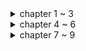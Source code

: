 <details>
<summary>chapter 1 ~ 3</summary>
<div markdown="1">

* **Java 8에서의 변화**
  * 함수형 프로그래밍 도입
  * 멀티코어 하드웨어 등장에 따른 병렬성 지원
  * 더욱 간결한 코드
  * **스트림 처리**
    * 파이프라인을 이용해 병렬적으로 데이터를 처리할 수 있음
    * 스레드라는 복잡한 작업을 사용하지 않으면서 공짜로 병렬성을 얻을 수 있음
    * 내부 반복으로 가독성과 간소화 지원
  * **코드 전달 기법**
    * 동작 파라미터화
    * 람다와 메소드를 일급 객체로 취급함
  * **인터페이스의 default 메소드**
    * 최근들어 외부에서 만들어진 컴포넌트를 이용해 시스템을 구축하는 경향이 있음
    * 예를 들어, 오픈소스를 끌어다 입맛에 맞게 수정해 사용하는 경우
    * 하지만 이런 경우, 상위 인터페이스에 메소드를 추가하기 위해서는 그 인터페이스를 구현하는 모든 클래스에 메소드를 오버라이딩 해야 함
    * default 메소드를 도입함으로써 이런 현상을 방지할 수 있음
    * 하지만 "다이아몬드 상속" 이슈가 발생할 수 있음
* **동작 파라미터화**
  * 어떻게 실행할 것인지 결정하지 않은 코드 블록을 의미함
  * 잦은 변화에 유연한 대처가 가능함
  * 요약하자면 인터페이스를 파라미터로 넘기는 것 - 3가지 방법
    * 파라미터에 익명 클래스를 이용 - 코드의 불필요한 장황함이 발생
    * **람다 함수 이용**
    * **메소드 참조 이용**
* **람다**
  * 함수형 인터페이스가 파라미터인 경우, 람다 함수로 대체 가능
  `Predicate<Integer> predicate = (Integer i) -> i % 2 == 0;`
  * 함수형 인터페이스는 default로 구현되지 않은 단 하나의 추상 메서드를 가지는 인터페이스
  * 활용 예제 - 초기화 코드와 마무리 코드가 작업 코드를 감싸고 있는 **실행 어라운드 패턴**에 람다 적용
    ```
      public String processFile() throws IOException {
       try (BufferedReader br = 
              new BufferedReader(new FileReader("data.txt"))) {
                 return br.readLine();
              }
       }
    ```
    * 이 경우, 파일에서 단 한 줄만 읽을 수 있고, 두 줄을 읽어야 한다면 함수 자체를 수정해야 함
    * 다음과 같이 람다를 이용해 문제를 해결할 수 있음
    ```
       public interface BufferedReaderProcessor {
           String process(BufferedReader br) throws IOException;
       }
       
       public String processFile(BufferedReaderProcessor p) throws IOException {
           try (BufferedReader br = new BufferedReader(new FileReader("data.txt"))) {
                return p.process(br);
           }
       }
       
       String oneLine = processFile((BufferedReader br) -> br.readLine());
       String twoLines = processFile((BufferedReader br) -> br.readLine() + br.readLine());
    ```
    * 이런 식으로 람다를 사용해 유지보수에 용이한 코드를 작성할 수 있음
    * 이 때 람다는 예외를 던지는 것을 허용하지 않음 -> 예외를 던지게 하려면 예외를 던지는 함수형 인터페이스를 정의하거나 try/catch 블럭으로 감싸야 함
  * 람다의 형식 검사는 파라미터와 리턴 타입으로 이루어짐 -> 함수형 인터페이스의 추상 메소드와 일치해야 함
    * 하지만 다음 예와 같이 함수 디스크립터로 구분할 수 없는 경우가 있을 수 있다
    ```
    public void execute(Runnable runnable) { runnable.run(); }
    public void execute(Action<T> action) { action.act(); }
    
    @FunctionalInterfacee interface Action { void act(); }
    ```
    * 이 경우, `execute((Action) ()->System.out.println("Action"));`과 같은 방법으로 어떤 메소드를 호출할 지 명확히 할 수 있다
    * 함수 디스크립터에서 리턴 타입이 void인 경우, 람다 바디에 일반 표현식이 있다면 리턴 타입과 무관하게 호환된다
      * `Consumer<String> consumer = (String str) -> list.add(str);`에서 list.add는 boolean을 리턴하지만 람다 바디에 일반 표현식이 있으므로 리턴 타입이 void인 Consumer과 호환된다
  * 람다에서 파라미터로 넘겨진 변수 외에도 지역 변수도 사용 가능, 다만 해당 변수가 명시적으로 final이거나 final처럼 사용되어야 한다 -> read만 가능
    1. 각 요청마다 스레드풀의 스레드를 할당하는 스프링 MVC 구조를 예로 들면, 요청 A에 의해 스레드가 할당되었고, 서비스 클래스에서 비즈니스 로직 실행을 위해 지역변수를 하나 할당함
    2. 이 때, 메일을 보내는 작업을 위해 별도의 스레드를 생성해 병렬로 작업을 수행하려 함
    3. 메일을 보내는 스레드에서 서비스 클래스의 지역변수를 참조함(참조할 수 있다고 가정)
    4. 하지만 메일을 보내는 스레드가 서비스 클래스의 지역변수를 참조하려할 때 비즈니스 로직 수행을 마치고 해당 요청 A에 대한 스레드가 다시 풀에 반환되었다면?
    5. 이런 문제를 방지하기 위해 원래 변수에 접근을 허용하는 것이 아니라 복사본을 제공함 -> 따라서 불변적으로 사용돼야 함 
* **메소드 참조**
  * 특정 메소드만을 호출하는 람다의 축약형
  * 람다를 대체해 함수형 인터페이스에 대입 가능
</div>
</details>

<details>
<summary>chapter 4 ~ 6</summary>
<div markdown="1">

* **Stream**
  * Java 8에 추가된 기능
  * 선언형으로 컬렉션을 처리할 수 있음
    * Java 8 이전에는 명령형으로 컬렉션을 처리해야 했음 
    * 뭔가를 하려면 처음부터 끝까지 모든 작업을 일일히 선언해야 했음
    ```
    List<Dish> lowCaloricDishes = new ArrayList<>();
    for(Dish dish : dishes) {
      if(dish.getCalorie() < 400) {
        lowCaloricDishes.adD(dish);
      }
    }
    ```
    * Stream을 이용하면 명령형과 달리 how가 아니라 what에 집중할 수 있음
    ```
    List<Dish> lowCaloricDishes = dishes.stream()
                                        .filter(dish -> dish.getCalorie() < 400)
                                        .collect(toList());
    ```
    * 이로 인한 소프트웨어공학적 이득을 취할 수 있음
  * 멀티스레드 코드를 직접 구현하지 않고 병렬적으로 처리할 수 있음
  * 2가지 중요 특성
    * 파이프라이닝
      * 스트림 연산은 스트림 연산끼리 연결해 파이프라인을 구성할 수 있도록 스트림 자신을 반환함
      * 빌더 패턴과 유사한 형식으로 중간 연산을 이용해 데이터를 가공하고 최종 연산으로 결과물을 반환하는 형식
      * 이로 인해 laziness, short-circuiting과 같은 최적화도 얻을 수 있음
      * laziness: 이론상 요구할 때만 값을 계산함, 모든 값을 메모리에 올리는 컬렉션과의 차이
      * short-circuit: 모든 stream을 처리하지 않아도 결과를 반환하는 것, allMatch, findFirst 등의 중간 연산으로 가능 
    * 내부 반복
      * 명시적으로 반복자를 사용하는 컬렉션과 달리 알아서 반복을 처리하고 스트림 값을 저장해주는 내부 반복을 사용함
      * 즉, 추상화
      ```
      for(Integer i : Integers) { ... } // 외부 반복
      Integers.stream().map(i -> i + 2).collect(toList()) // 내부 반복
      ```
  * stream의 parallelStream을 이용하는 것으로 간단히 기존 stream에 병렬성을 더할 수 있음
    * 이 때, 각 연산의 내부적인 상태를 고려해야 함
    * map, filter와 같은 연산의 경우, 입력 스트림에서 각 요소를 받아 0 또는 결과를 출력 스트림으로 보냄
    * 일반적으로 이런 연산은 내부적인 상태를 가지지 않는 stateless 연산임
    * 반면 reduce, sum, max와 같은 연산은 중간 연산의 값을 기록할 내부 상태가 필요함
    * 외에도 sorted, distinct와 같은 연산은 작업을 위해 모든 요소를 기록해야 하고, 요소가 버퍼에 추가돼 있어야 함
    * 이런 연산은 stateful 연산

  * reduce와 같은 최종 연산을 통해 stream을 원하는 형태의 데이터로 변환할 수 있음
    * 기본적으로 stream API에 정의된 reduce, sum과 같은 메소드 외에 Collectors 인터페이스를 이용할 수 있음
    * Collectors.groupingBy, partitioningBy, counting, maxBy, minBy, reducing 등 여러가지 메소드 존재
    
  * Collector 인터페이스는 다음과 같음
    ```
      public interface Collector<T, A, R> {
        Supplier<A> supplier();
        Biconsumer<A, T> accumulator();
        Function<A, R> finisher();
        BinaryOperator<A> combiner();
        Set<Characteristics> characteristics();
      }
    ```
    * T는 수집될 스트림 항목의 제네릭 형식
    * A는 수집 과정에서 중간 결과를 누적하는 객체의 형식
    * R는 연산 결과를 나타내는 객체의 형식
    * 예를 들어, 모든 요소를 List<T>로 수집하는 toListCollector<T>를 구현할 수 있음
    ```
      public class ToListCollector<T> implements Collector<T, List<T>, List<T>>
    ```
    * supplier()는 빈 결과로 이루어진 Supplier를 반환해야 함
      * 수집 과정에서 사용할 비어있는 누적자를 만들기 위한 함수
      * ToListCollector의 경우, Supplier를 다음과 같이 정의할 수 있음
    ```
      // Supplier<A> -> Supplier<List<T>>
      public Supplier<List<T>> supplier() {
        return () -> new ArrayList<T>();
      }
    ```
    * accumulator()는 리듀싱 연산을 수행하는 함수를 반환함
      * 스트림에서 n번째 요소를 탐색할 때, 누적자와 해당 요소를 함수에 적용함
      * ToListCollector의 경우, 다음과 같이 정의할 수 있음
    ```
      public Biconsumer<List<T>, T> accumulator() {
        return (list, item) -> list.add(item);
      }
    ```
    * finisher()는 스트림 탐색을 끝내고 누적자 객체를 최종 결과로 변환할 함수를 반환함
      * ToListCollector의 경우, 누적자가 곧 결과이므로 다음과 같이 정의할 수 있음
    ```
      public Function<List<T>, List<T>> finisher() {
        return Function.identity();
      }
    ```
    * 위 3가지 메소드로 구현한 Collector의 동작은 다음과 같다
    ```
      start - collector.supplier().get();
      while(!stream.empty()) - T next; collector.accumulator().accept(accumulator, next);
      finish - return collector.finisher().apply(accumulator);
    ```
    * combiner()는 스트림의 서로 다른 서브파트를 병렬로 처리할 때 누적자가 각 서브파트의 결과를 어떻게 처리할지 정의함
      * combiner()를 사용하는 과정은 다음과 같음
        1. 스트림을 2개의 서브파트로 분할
        2. 각 서브파트가 충분히 작은 스트림이 될 때까지 반복
        3. 각 서브파트를 supplier(), accumulator(), finisher()를 이용해 병렬로 처리
        4. 처리된 각 서브파트의 결과를 combiner()로 **병렬로** 합치기
        5. finisher()를 이용해 최종 결과로 변환
      * ToListCollector의 경우 다음과 같이 정의할 수 있음
    ```
      public BinaryOperator<List<T>> combiner(){
        return (list1, list2) -> {
          list1.addAll(list2);
          return list1;
        }
      }
    ```
    * characteristic()의 경우, Characteristics 타입의 불변 Set를 반환함
      * Characteristics는 스트림을 병렬로 리듀스할 건지, 병렬로 리듀스한다면 어떤 최적화를 선택해야 할지 힌트를 제공함
      * UNORDERED - 리듀싱의 결과는 스트림 요소의 방문 순서나 누적 순서에 영향을 받지 않는다
      * CONCURRENT - 다중 스레드에서 accumulator 함수를 동시에 호출할 수 있고 이 Collector는 스트림의 병렬 리듀싱을 수행할 수 있다
      * IDENTITY_FINISH - finisher()가 반환하는 함수는 단순히 identity()를 적용하므로 이를 생략할 수 있다, 즉 누적자를 결과로 그대로 사용 가능
</div>
</details>

<details>
<summary>chapter 7 ~ 9</summary>
<div markdown="1">

* **병렬 스트림**
  *  ```parallelStream```을 이용하거나 기존 스트림에 ```parallel()```을 추가함으로써 병렬 스트림을 사용할 수 있음
  *  내부적으로 ```ForkJoinPool```을 사용함
  *  병렬 스트림 사용이 항상 성능의 향상으로 이어지지는 않음
  *  ```
     Stream.iterate(1L, i -> i + 1).limit(N).reduce(0:, Long::max); 
     ```
     *  해당 코드를 병렬로 실행한 결과와 순차적 방법을 이용한 결과는 N = 10,000,000일 때 대략 200배 정도 for문이 빨랐고 순차 스트림의 경우 대략 5배 빨랐음
     *  원인으로 2가지를 지목할 수 있음
       1. iterate로 박싱된 객체가 생성되므로 Long::max를 수행하기 위해 언박싱을 해야 함
       2. **reduce가 실행될 시점에 전체 숫자 리스트가 준비되지 않음**
          * iterate는 본질적으로 순차적임 -> 처음 seed 값에 일정 값을 더하는 식으로 실행됨
          * 따라서 스트림을 병렬로 수행하기 위한 데이터 분할을 제대로 수행할 수 없고 스레드를 할당하는 오버헤드만 증가함
          * 일반 for문은 순차, 병렬 스트림은 순차(iterate) + reduce(스레드 할당 + 순차(Long::max))    
  *  여러 스레드가 동시에 연산을 수행하므로 race condition에도 유의해야함
  *  이런 문제를 해결하기 위해 기본형 특화 스트림을 사용하는 것도 고려할 수 있음 -> 박싱 비용 X
  *  ```findFirst()```와 같은 요소의 순서에 영향을 받는 연산 또한 병렬 스트림에서의 성능이 나쁨
  *  적절한 자료구조를 사용하는 것도 중요함
     * ex. ArrayList가 LinkedList보다 효율적으로 분할됨 -> LinkedList 탐색 시간복잡도 O(n), ArrayList O(1)
     * ArrayList, Intstream.range -> excellent / HashSet, TreeSet -> good / LinkedList, Stream.iterate -> bad
  *  파이프라인의 중간에서 스트림의 특성 변화도 병렬 실행에 영향을 미침 -> filter와 같은 연산은 스트림의 길이을 예측할 수 없게 만듦 -> 효율적인 분할 X
  *  병렬 실행 후, 병합 과정의 비용 또한 고려해야함 -> 병합 과정이 비싸면 병렬 실행의 성능이 상쇄될 수 있음
  *  내부적으로 Fork/Join 프레임워크를 이용해 구현되어 있음
  *  **Spliterator**를 이용해 스트림을 병렬로 분할하고, 분할 기준을 정의할 수 있음
 
* **Fork/Join 프레임워크**
  *  병렬화할 수 있는 작업을 서브태스크로 분할해 처리하고 각 결과를 합쳐 전체 결과 도출
  *  서브태스크를 스레드풀(ForkJoinPool)의 스레드의 분산 할당하는 ExecutorService를 implement함
  *  RecursiveTask<R>의 서브클래스를 정의하고 compute 메소드를 오버라이딩 해야함
  *  compute 메소드는 기존의 태스크를 더 이상 분할할 수 없을 때까지 서브태스크로 쪼개고, 서브태스크의 결과를 합침
  *  ex. 배열의 요소의 합을 구하는 클래스
    ```
       public class ForkJoinSumCalc extends RecursiveTask<Long> {
       private final long[] nums;
       private final int start;
       private final int end;
       public static final long THRESHOLD = 10_000;

       public ForkJoinSumCalc(long[] nums) {
           this(nums, 0, nums.length);
       }

       private ForkJoinSumCalc(long[] nums, int start, int end) {
           this.nums = nums;
           this.start = start;
           this.end = end;
       }
       @Override
       protected Long compute() {
           int length = end - start;

           if(length <= THRESHOLD) {
               return count(nums);
           }

           ForkJoinSumCalc leftTask = new ForkJoinSumCalc(nums, start, start + length / 2);
           leftTask.fork();

           ForkJoinSumCalc rightTask = new ForkJoinSumCalc(nums, start + length / 2, end);
           // 2개의 서브태스크 모두 fork를 사용하지 않는 이유로는 스레드 재사용(todo: why?)
  
           Long rightRes = rightTask.compute();
           Long leftRes = leftTask.join();
           // join()을 실행하면 leftTask가 모두 완료될 때까지 block됨 ->  join()을 나중에 호출

           return rightRes + leftRes;
       }

       private long count(long[] nums) {
           long res = 0;
           for(int i = start; i < end; i++) {
               res += num[i];
           }

           return res;
       }
   }

   public static long forkJoinSum(long n) {
       long[] num = LongStream.rangeClosed(1,n).toArray();
       return new ForkJoinPool().invoke(new ForkJoinSumCalc(num));
       // 일반적으로는 ForkJoinPool을 Singleton으로 생성
       // ForkJoinPool이 아니라 task에도 invoke 메소드가 존재함
       // ForkJoinPool.invoke로 실행해야 스레드풀의 Worker Thread를 할당받는 것을 보장할 수 있음
   }
    ```
   *  Fork/Join을 이용한 병렬 실행이 순차 실행보다 항상 빠른 것은 아님
   *  서브태스크가 작업울 수행하는 시간이 새로운 서브태스크를 fork하는 시간보다 길어야 함
   *  **작업 훔치기**를 통해 각 스레드에 서브태스크를 공정하게 분할함
      *   각 스레드는 자신에게 할당된 태스크를 모두 완료하면 다른 스레드의 큐에서 태스크를 가져와 수행함
    
</div>
</details>
